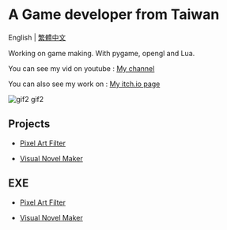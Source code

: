 # A Game developer from Taiwan
English | [繁體中文](https://github.com/JingShing/JingShing/blob/main/README_TCH.md)

Working on game making. With pygame, opengl and Lua.

You can see my vid on youtube : [My channel](https://www.youtube.com/channel/UC2cU-8zZmT8uXfjdTQqD7QQ)

You can also see my work on : [My itch.io page](https://jingshing.itch.io/)

![gif2 gif2](https://github.com/JingShing/Pixel-Art-transform-in-python/blob/main/sample/gif2.gif)

## Projects

* [Pixel Art Filter](https://github.com/JingShing/Pixel-Art-transform-in-python)

* [Visual Novel Maker](https://github.com/JingShing/Visual-Novel-Editor)

## EXE

* [Pixel Art Filter](https://jingshing.itch.io/pixel-art-filter)

* [Visual Novel Maker](https://github.com/JingShing/Visual-Novel-Editor)
